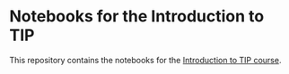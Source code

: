 #  Notebooks for the Introduction to TIP
This repository contains the notebooks for the [Introduction to TIP course](https://e-courses.epo.org/enrol/index.php?id=416).



